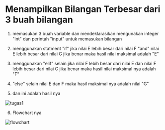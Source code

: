 <h1>Menampilkan Bilangan Terbesar dari 3 buah bilangan</h1>


1. memasukan 3 buah variable dan mendeklarasikan mengunakan integer "int" dan perintah "input" untuk memasukan bilangan
2. menggunakan statment "if" jika nilai E lebih besar dari nilai F "and" nilai E lebih besar dari nilai G jika benar maka hasil nilai maksimal adalah "E"
3. menggunakan "elif" selain jika nilai F lebih besar dari nilai E dan nilai F lebih besar dari nilai G jika benar maka hasil nilai maksimal nya adalah "F"
4. "else" selain nilai E dan F maka hasil maksimal nya adalah nilai "G"

5. dan ini adalah hasil nya

![tugas1](https://user-images.githubusercontent.com/56831922/67743054-3ed53a80-fa50-11e9-8a0e-d98e5d1d0b07.png)

6. Flowchart nya

![flowchart](https://user-images.githubusercontent.com/56831922/67830529-92598e00-fb0d-11e9-9749-61d2eb2c115a.jpg)
